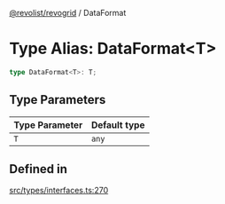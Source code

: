 [@revolist/revogrid](README.md) / DataFormat

# Type Alias: DataFormat\<T\>

```ts
type DataFormat<T>: T;
```

## Type Parameters

| Type Parameter | Default type |
| ------ | ------ |
| `T` | `any` |

## Defined in

[src/types/interfaces.ts:270](https://github.com/revolist/revogrid/blob/8d359a6641aa3d85978ae1d816f404366e0fe6c4/src/types/interfaces.ts#L270)
